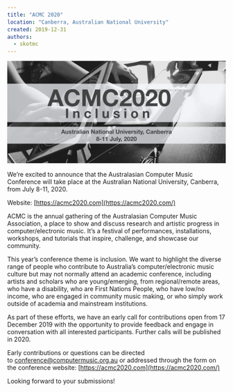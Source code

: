 ```yaml
---
title: "ACMC 2020"
location: "Canberra, Australian National University"
created: 2019-12-31
authors: 
  - skotmc
---
```


![](assets/images/header-banner-1920-1024x478.jpg)

We’re excited to announce that the Australasian Computer Music Conference will take place at the Australian National University, Canberra, from July 8-11, 2020.

Website: [https://acmc2020.com](https://acmc2020.com/)

ACMC is the annual gathering of the Australasian Computer Music Association, a place to show and discuss research and artistic progress in computer/electronic music. It’s a festival of performances, installations, workshops, and tutorials that inspire, challenge, and showcase our community.

This year’s conference theme is inclusion. We want to highlight the diverse range of people who contribute to Australia’s computer/electronic music culture but may not normally attend an academic conference, including artists and scholars who are young/emerging, from regional/remote areas, who have a disability, who are First Nations People, who have low/no income, who are engaged in community music making, or who simply work outside of academia and mainstream institutions.

As part of these efforts, we have an early call for contributions open from 17 December 2019 with the opportunity to provide feedback and engage in conversation with all interested participants. Further calls will be published in 2020.

Early contributions or questions can be directed to [conference@computermusic.org.au](mailto:conference@computermusic.org.au) or addressed through the form on the conference website: [https://acmc2020.com](https://acmc2020.com/)

Looking forward to your submissions!
